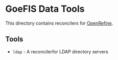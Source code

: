 GoeFIS Data Tools
=================

This directory contains reconcilers for [OpenRefine](http://openrefine.org/).

Tools
-----

-   `ldap` - A reconcilerfor LDAP directory servers
